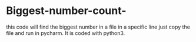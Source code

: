 # Biggest-number-count-
this code will find the biggest number in a file in a specific line
just copy the file and run in pycharm. It is coded with python3.

